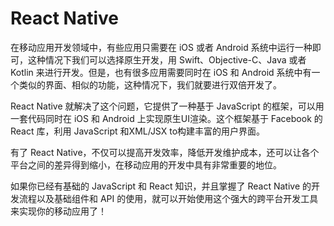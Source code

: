# React Native
在移动应用开发领域中，有些应用只需要在 iOS 或者 Android 系统中运行一种即可，这种情况下我们可以选择原生开发，用 Swift、Objective-C、Java 或者 Kotlin 来进行开发。但是，也有很多应用需要同时在 iOS 和 Android 系统中有一个类似的界面、相似的功能，这种情况下，我们就要进行双倍开发了。

React Native 就解决了这个问题，它提供了一种基于 JavaScript 的框架，可以用一套代码同时在 iOS 和 Android 上实现原生UI渲染。这个框架基于 Facebook 的 React 库，利用 JavaScript 和XML/JSX to构建丰富的用户界面。

有了 React Native，不仅可以提高开发效率，降低开发维护成本，还可以让各个平台之间的差异得到缩小，在移动应用的开发中具有非常重要的地位。

如果你已经有基础的 JavaScript 和 React 知识，并且掌握了 React Native 的开发流程以及基础组件和 API 的使用，就可以开始使用这个强大的跨平台开发工具来实现你的移动应用了！